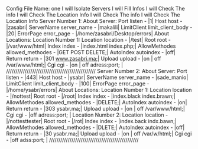 Config File Name: one
I will Isolate Servers
I will Fill Infos
I will Check The info
I will Check The Location Info
I will Check The info
I will Check The Location Info
Server Number 1:
About Server:
Port listen - |1|
Host host - |zasabri|
ServerName server_name - |makalili|
LimitClient limit_client_body - |20|
ErrorPage error_page - |/home/zasabri/Desktop/errors|
About Locations:
Location Number 1:
Location location - |/test|
Root root - |/var/www/html|
Index index - |index.html index.php;|
AllowMethodes allowed_methodes - |GET POST DELETE;|
AutoIndex autoindex - |off|
Return return - |301 www.zasabri.ma;|
Upload upload - |on | off /var/www/html;|
Cgi cgi - |on | off adress:port; |
////////////////////////////////////////////////
Server Number 2:
About Server:
Port listen - |443|
Host host - |ysabr|
ServerName server_name - |sade_manio|
LimitClient limit_client_body - |100|
ErrorPage error_page - |/home/ysabr/errors|
About Locations:
Location Number 1:
Location location - |/nottest|
Root root - |/root|
Index index - |index.black index.brawn;|
AllowMethodes allowed_methodes - |DELETE;|
AutoIndex autoindex - |on|
Return return - |303 ysabr.ma;|
Upload upload - |on | off /var/www/html;|
Cgi cgi - |off adress:port; |
Location Number 2:
Location location - |/nottesttester|
Root root - |/rot|
Index index - |index.back indx.bawn;|
AllowMethodes allowed_methodes - |DLETE;|
AutoIndex autoindex - |off|
Return return - |30 ysabr.ma;|
Upload upload - |on | off /var/w/html;|
Cgi cgi - |off adss:port; |
////////////////////////////////////////////////
